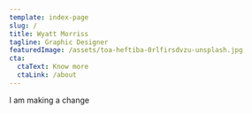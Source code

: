 ```yaml
---
template: index-page
slug: /
title: Wyatt Morriss
tagline: Graphic Designer
featuredImage: /assets/toa-heftiba-0rlfirsdvzu-unsplash.jpg
cta:
  ctaText: Know more
  ctaLink: /about
---
```

I am making a change